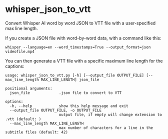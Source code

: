 # whisper_json_to_vtt
Convert Whisper AI word by word JSON to VTT file with a user-specified max line length.

If you create a JSON file with word-by-word data, with a command like this:

```
whisper --language=en --word_timestamps=True --output_format=json videofile.mp4
```

You can then generate a VTT file with a specific maximum line length for the
captions:


```
usage: whisper_json_to_vtt.py [-h] [--output_file OUTPUT_FILE] [--max_line_length MAX_LINE_LENGTH] json_file

positional arguments:
  json_file             .json file to convert to VTT

options:
  -h, --help            show this help message and exit
  --output_file OUTPUT_FILE, -o OUTPUT_FILE
                        output file, if empty will change extension to .vtt (default: )
  --max_line_length MAX_LINE_LENGTH
                        max number of characters for a line in the subtitle files (default: 42)
```
